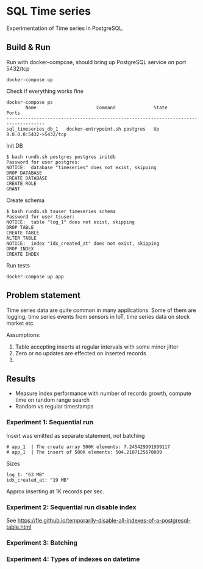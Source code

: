 # SQL Time series
Experimentation of Time series in PostgreSQL.

## Build & Run

<!-- Build

```
docker build -t sql_timeseries -f Dockerfile .
```

run container

```
xhost local:root
docker run --rm -it -v $PWD:/app sql_timeseries python /app/run.py
``` -->

Run with docker-compose, should bring up PostgreSQL service on port 5432/tcp

```
docker-compose up
```

Check if everything works fine 

```
docker-compose ps
       Name                      Command              State           Ports         
------------------------------------------------------------------------------------
sql_timeseries_db_1   docker-entrypoint.sh postgres   Up      0.0.0.0:5432->5432/tcp
```

Init DB

```
$ bash rundb.sh postgres postgres initdb
Password for user postgres:
NOTICE:  database "timeseries" does not exist, skipping
DROP DATABASE
CREATE DATABASE
CREATE ROLE
GRANT
```

Create schema 

```
$ bash rundb.sh tsuser timeseries schema
Password for user tsuser: 
NOTICE:  table "log_1" does not exist, skipping
DROP TABLE
CREATE TABLE
ALTER TABLE
NOTICE:  index "idx_created_at" does not exist, skipping
DROP INDEX
CREATE INDEX
```

Run tests

```
docker-compose up app
```

## Problem statement 

Time series data are quite common in many applications. Some of them are logging, time series events from sensors in IoT, time series data on stock market etc.

Assumptions:

1. Table accepting inserts at regular intervals with some minor jitter
2. Zero or no updates are effected on inserted records
3. 

## Results

- Measure index performance with number of records growth, compute time on random range search 
- Random vs regular timestamps 


### Experiment 1: Sequential run 
Insert was emitted as separate statement, not batching

```
# app_1  | The create array 500K elements: 7.245429991999117
# app_1  | The insert of 500K elements: 504.2107125670009
```

Sizes

```
log_1: "63 MB"
idx_created_at: "19 MB"
```

Approx inserting at 1K records per sec.

### Experiment 2: Sequential run disable index

See https://fle.github.io/temporarily-disable-all-indexes-of-a-postgresql-table.html


### Experiment 3: Batching

### Experiment 4: Types of indexes on datetime 